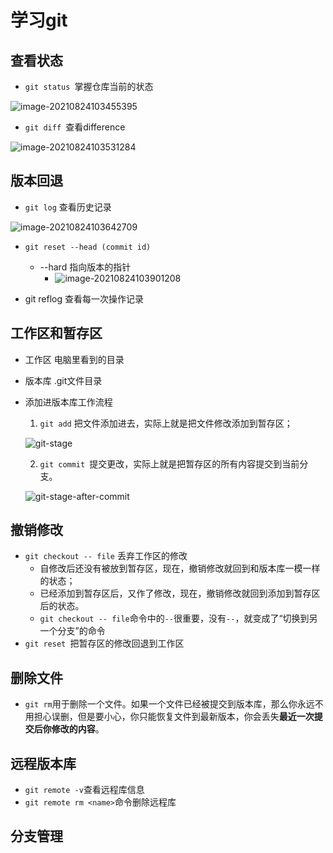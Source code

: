 # 学习git

## 查看状态

- ```git status ```掌握仓库当前的状态

![image-20210824103455395](https://cdn.jsdelivr.net/gh/chenruida/image@master/uPic/image-2021082410345539565VMKz.png)

- ```git diff ```查看difference

![image-20210824103531284](https://cdn.jsdelivr.net/gh/chenruida/image@master/uPic/image-20210824103531284NU0MNp.png)

## 版本回退

- ```git log``` 查看历史记录

![image-20210824103642709](https://cdn.jsdelivr.net/gh/chenruida/image@master/uPic/image-202108241036427092KCytl.png)

- ```git reset --head (commit id)```
  - --hard 指向版本的指针
    - ![image-20210824103901208](https://cdn.jsdelivr.net/gh/chenruida/image@master/uPic/image-20210824103901208bhX1E6.png)

- git reflog 查看每一次操作记录

## 工作区和暂存区

- 工作区 电脑里看到的目录

- 版本库 .git文件目录

- 添加进版本库工作流程

  1. ```git add``` 把文件添加进去，实际上就是把文件修改添加到暂存区；

  ![git-stage](https://www.liaoxuefeng.com/files/attachments/919020074026336/0)

  2. ```git commit ```提交更改，实际上就是把暂存区的所有内容提交到当前分支。

  ![git-stage-after-commit](https://www.liaoxuefeng.com/files/attachments/919020100829536/0)

## 撤销修改

- ```git checkout -- file``` 丢弃工作区的修改
  - 自修改后还没有被放到暂存区，现在，撤销修改就回到和版本库一模一样的状态；
  - 已经添加到暂存区后，又作了修改，现在，撤销修改就回到添加到暂存区后的状态。
  - `git checkout -- file`命令中的`--`很重要，没有`--`，就变成了“切换到另一个分支”的命令
- ```git reset ```把暂存区的修改回退到工作区

## 删除文件

- `git rm`用于删除一个文件。如果一个文件已经被提交到版本库，那么你永远不用担心误删，但是要小心，你只能恢复文件到最新版本，你会丢失**最近一次提交后你修改的内容**。

## 远程版本库

- `git remote -v`查看远程库信息
- `git remote rm <name>`命令删除远程库

## 分支管理



